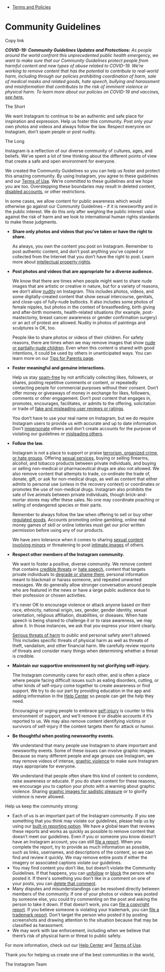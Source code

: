 *   [Terms and Policies](https://help.instagram.com/1417489251945243/?helpref=breadcrumb)

Community Guidelines
====================

Copy link

_**COVID-19: Community Guidelines Updates and Protections:** As people around the world confront this unprecedented public health emergency, we want to make sure that our Community Guidelines protect people from harmful content and new types of abuse related to COVID-19. We’re working to remove content that has the potential to contribute to real-world harm, including through our policies prohibiting coordination of harm, sale of medical masks and related goods, hate speech, bullying and harassment and misinformation that contributes to the risk of imminent violence or physical harm. To learn more about our policies on COVID-19 and vaccines, [see here.](https://help.instagram.com/697825587576762?helpref=faq_content)_

The Short

We want Instagram to continue to be an authentic and safe place for inspiration and expression. Help us foster this community. Post only your own photos and videos and always follow the law. Respect everyone on Instagram, don’t spam people or post nudity.

The Long

Instagram is a reflection of our diverse community of cultures, ages, and beliefs. We’ve spent a lot of time thinking about the different points of view that create a safe and open environment for everyone.

We created the Community Guidelines so you can help us foster and protect this amazing community. By using Instagram, you agree to these guidelines and our [Terms of Use](https://www.instagram.com/legal/terms). We’re committed to these guidelines and we hope you are too. Overstepping these boundaries may result in deleted content, [disabled accounts](https://help.instagram.com/366993040048856?helpref=faq_content), or other restrictions.

In some cases, we allow content for public awareness which would otherwise go against our Community Guidelines – if it is newsworthy and in the public interest. We do this only after weighing the public interest value against the risk of harm and we look to international human rights standards to make these judgments.

*   **Share only photos and videos that you’ve taken or have the right to share.**
    
    As always, you own the content you post on Instagram. Remember to post authentic content, and don’t post anything you’ve copied or collected from the Internet that you don’t have the right to post. Learn more about [intellectual property rights](https://help.instagram.com/126382350847838?helpref=faq_content).
    
*   **Post photos and videos that are appropriate for a diverse audience.**
    
    We know that there are times when people might want to share nude images that are artistic or creative in nature, but for a variety of reasons, we don’t allow [nudity](https://l.instagram.com/?u=https%3A%2F%2Fwww.facebook.com%2Fcommunitystandards%2Fadult_nudity_sexual_activity&e=AT330q-D6izvc1dOBjXQg-JEiUujjVCRg-xqdC-uXslCrDOs7vKM6Hdqzn04kTW82D9LMTogBTQ7jAAWASTZ0BE4aOnGEsWx7RRv9MHarHgKD9HtqhHOTLcab-fVu3EbmiULyymu8X91haPCkFxyTA) on Instagram. This includes photos, videos, and some digitally-created content that show sexual intercourse, genitals, and close-ups of fully-nude buttocks. It also includes some photos of female nipples, but photos in the context of breastfeeding, birth giving and after-birth moments, health-related situations (for example, post-mastectomy, breast cancer awareness or gender confirmation surgery) or an act of protest are allowed. Nudity in photos of paintings and sculptures is OK, too.
    
    People like to share photos or videos of their children. For safety reasons, there are times when we may remove images that show [nude or partially-nude children](https://l.instagram.com/?u=https%3A%2F%2Fwww.facebook.com%2Fcommunitystandards%2Fchild_nudity_sexual_exploitation&e=AT330q-D6izvc1dOBjXQg-JEiUujjVCRg-xqdC-uXslCrDOs7vKM6Hdqzn04kTW82D9LMTogBTQ7jAAWASTZ0BE4aOnGEsWx7RRv9MHarHgKD9HtqhHOTLcab-fVu3EbmiULyymu8X91haPCkFxyTA). Even when this content is shared with good intentions, it could be used by others in unanticipated ways. You can learn more on our [Tips for Parents page](https://help.instagram.com/154475974694511/?helpref=faq_content).
    
*   **Foster meaningful and genuine interactions.**
    
    Help us stay [spam-free](https://l.instagram.com/?u=https%3A%2F%2Fwww.facebook.com%2Fcommunitystandards%2Fspam&e=AT330q-D6izvc1dOBjXQg-JEiUujjVCRg-xqdC-uXslCrDOs7vKM6Hdqzn04kTW82D9LMTogBTQ7jAAWASTZ0BE4aOnGEsWx7RRv9MHarHgKD9HtqhHOTLcab-fVu3EbmiULyymu8X91haPCkFxyTA) by not artificially collecting likes, followers, or shares, posting repetitive comments or content, or repeatedly contacting people for commercial purposes without their consent. Don’t offer money or giveaways of money in exchange for likes, followers, comments or other engagement. Don’t post content that engages in, promotes, encourages, facilitates, or admits to the offering, solicitation or trade of [fake and misleading user reviews or ratings](https://l.instagram.com/?u=https%3A%2F%2Fwww.facebook.com%2Fcommunitystandards%2Ffraud_deception&e=AT330q-D6izvc1dOBjXQg-JEiUujjVCRg-xqdC-uXslCrDOs7vKM6Hdqzn04kTW82D9LMTogBTQ7jAAWASTZ0BE4aOnGEsWx7RRv9MHarHgKD9HtqhHOTLcab-fVu3EbmiULyymu8X91haPCkFxyTA).
    
    You don’t have to use your real name on Instagram, but we do require Instagram users to provide us with accurate and up to date information. Don't [impersonate](https://l.instagram.com/?u=https%3A%2F%2Fwww.facebook.com%2Fcommunitystandards%2Fmisrepresentation&e=AT330q-D6izvc1dOBjXQg-JEiUujjVCRg-xqdC-uXslCrDOs7vKM6Hdqzn04kTW82D9LMTogBTQ7jAAWASTZ0BE4aOnGEsWx7RRv9MHarHgKD9HtqhHOTLcab-fVu3EbmiULyymu8X91haPCkFxyTA) others and don't create accounts for the purpose of violating our guidelines or [misleading others](https://l.instagram.com/?u=https%3A%2F%2Ftransparency.fb.com%2Fpolicies%2Fcommunity-standards%2Finauthentic-behavior%2F&e=AT330q-D6izvc1dOBjXQg-JEiUujjVCRg-xqdC-uXslCrDOs7vKM6Hdqzn04kTW82D9LMTogBTQ7jAAWASTZ0BE4aOnGEsWx7RRv9MHarHgKD9HtqhHOTLcab-fVu3EbmiULyymu8X91haPCkFxyTA).
    
*   **Follow the law.**
    
    Instagram is not a place to support or praise [terrorism, organized crime, or hate groups](https://l.instagram.com/?u=https%3A%2F%2Fwww.facebook.com%2Fcommunitystandards%2Fdangerous_individuals_organizations&e=AT330q-D6izvc1dOBjXQg-JEiUujjVCRg-xqdC-uXslCrDOs7vKM6Hdqzn04kTW82D9LMTogBTQ7jAAWASTZ0BE4aOnGEsWx7RRv9MHarHgKD9HtqhHOTLcab-fVu3EbmiULyymu8X91haPCkFxyTA). Offering [sexual services](https://l.instagram.com/?u=https%3A%2F%2Fwww.facebook.com%2Fcommunitystandards%2Fsexual_solicitation&e=AT330q-D6izvc1dOBjXQg-JEiUujjVCRg-xqdC-uXslCrDOs7vKM6Hdqzn04kTW82D9LMTogBTQ7jAAWASTZ0BE4aOnGEsWx7RRv9MHarHgKD9HtqhHOTLcab-fVu3EbmiULyymu8X91haPCkFxyTA), buying or selling firearms, alcohol, and tobacco products between private individuals, and buying or selling non-medical or pharmaceutical drugs are also not allowed. We also remove content that attempts to trade, co-ordinate the trade of, donate, gift, or ask for non-medical drugs, as well as content that either admits to personal use (unless in the recovery context) or coordinates or promotes the use of non-medical drugs. Instagram also prohibits the sale of live animals between private individuals, though brick-and-mortar stores may offer these sales. No one may coordinate poaching or selling of endangered species or their parts.
    
    Remember to always follow the law when offering to sell or buy other [regulated goods](https://l.instagram.com/?u=https%3A%2F%2Fwww.facebook.com%2Fcommunitystandards%2Fregulated_goods&e=AT330q-D6izvc1dOBjXQg-JEiUujjVCRg-xqdC-uXslCrDOs7vKM6Hdqzn04kTW82D9LMTogBTQ7jAAWASTZ0BE4aOnGEsWx7RRv9MHarHgKD9HtqhHOTLcab-fVu3EbmiULyymu8X91haPCkFxyTA). Accounts promoting online gambling, online real money games of skill or online lotteries must get our prior written permission before using any of our products.
    
    We have zero tolerance when it comes to sharing [sexual content involving minors](https://l.instagram.com/?u=https%3A%2F%2Fwww.facebook.com%2Fcommunitystandards%2Fchild_nudity_sexual_exploitation&e=AT330q-D6izvc1dOBjXQg-JEiUujjVCRg-xqdC-uXslCrDOs7vKM6Hdqzn04kTW82D9LMTogBTQ7jAAWASTZ0BE4aOnGEsWx7RRv9MHarHgKD9HtqhHOTLcab-fVu3EbmiULyymu8X91haPCkFxyTA) or threatening to post [intimate images](https://l.instagram.com/?u=https%3A%2F%2Fwww.facebook.com%2Fcommunitystandards%2Fsexual_exploitation_adults&e=AT330q-D6izvc1dOBjXQg-JEiUujjVCRg-xqdC-uXslCrDOs7vKM6Hdqzn04kTW82D9LMTogBTQ7jAAWASTZ0BE4aOnGEsWx7RRv9MHarHgKD9HtqhHOTLcab-fVu3EbmiULyymu8X91haPCkFxyTA) of others.
    
*   **Respect other members of the Instagram community.**
    
    We want to foster a positive, diverse community. We remove content that contains [credible threats](https://l.instagram.com/?u=https%3A%2F%2Fwww.facebook.com%2Fcommunitystandards%2Fcredible_violence&e=AT330q-D6izvc1dOBjXQg-JEiUujjVCRg-xqdC-uXslCrDOs7vKM6Hdqzn04kTW82D9LMTogBTQ7jAAWASTZ0BE4aOnGEsWx7RRv9MHarHgKD9HtqhHOTLcab-fVu3EbmiULyymu8X91haPCkFxyTA) or [hate speech](https://l.instagram.com/?u=https%3A%2F%2Fwww.facebook.com%2Fcommunitystandards%2Fhate_speech&e=AT330q-D6izvc1dOBjXQg-JEiUujjVCRg-xqdC-uXslCrDOs7vKM6Hdqzn04kTW82D9LMTogBTQ7jAAWASTZ0BE4aOnGEsWx7RRv9MHarHgKD9HtqhHOTLcab-fVu3EbmiULyymu8X91haPCkFxyTA), content that targets private individuals to [degrade or shame them](https://l.instagram.com/?u=https%3A%2F%2Fwww.facebook.com%2Fcommunitystandards%2Fbullying&e=AT330q-D6izvc1dOBjXQg-JEiUujjVCRg-xqdC-uXslCrDOs7vKM6Hdqzn04kTW82D9LMTogBTQ7jAAWASTZ0BE4aOnGEsWx7RRv9MHarHgKD9HtqhHOTLcab-fVu3EbmiULyymu8X91haPCkFxyTA), personal information meant to blackmail or harass someone, and repeated unwanted messages. We do generally allow stronger conversation around people who are featured in the news or have a large public audience due to their profession or chosen activities.
    
    It's never OK to encourage violence or attack anyone based on their race, ethnicity, national origin, sex, gender, gender identity, sexual orientation, religious affiliation, disabilities, or diseases. When hate speech is being shared to challenge it or to raise awareness, we may allow it. In those instances, we ask that you express your intent clearly.
    
    [Serious threats of harm](https://l.instagram.com/?u=https%3A%2F%2Fwww.facebook.com%2Fcommunitystandards%2Fcredible_violence&e=AT330q-D6izvc1dOBjXQg-JEiUujjVCRg-xqdC-uXslCrDOs7vKM6Hdqzn04kTW82D9LMTogBTQ7jAAWASTZ0BE4aOnGEsWx7RRv9MHarHgKD9HtqhHOTLcab-fVu3EbmiULyymu8X91haPCkFxyTA) to public and personal safety aren't allowed. This includes specific threats of physical harm as well as threats of theft, vandalism, and other financial harm. We carefully review reports of threats and consider many things when determining whether a threat is credible.
    
*   **Maintain our supportive environment by not glorifying self-injury.**
    
    The Instagram community cares for each other, and is often a place where people facing difficult issues such as eating disorders, cutting, or other kinds of self-injury come together to create awareness or find support. We try to do our part by providing education in the app and adding information in the [Help Center](https://help.instagram.com/) so people can get the help they need.
    
    Encouraging or urging people to embrace [self-injury](https://l.instagram.com/?u=https%3A%2F%2Fwww.facebook.com%2Fcommunitystandards%2Fsuicide_self_injury_violence&e=AT330q-D6izvc1dOBjXQg-JEiUujjVCRg-xqdC-uXslCrDOs7vKM6Hdqzn04kTW82D9LMTogBTQ7jAAWASTZ0BE4aOnGEsWx7RRv9MHarHgKD9HtqhHOTLcab-fVu3EbmiULyymu8X91haPCkFxyTA) is counter to this environment of support, and we’ll remove it or disable accounts if it’s reported to us. We may also remove content identifying victims or survivors of self-injury if the content targets them for attack or humor.
    
*   **Be thoughtful when posting newsworthy events.**
    
    We understand that many people use Instagram to share important and newsworthy events. Some of these issues can involve graphic images. Because so many different people and age groups use Instagram, we may remove videos of intense, [graphic violence](https://l.instagram.com/?u=https%3A%2F%2Fwww.facebook.com%2Fcommunitystandards%2Fgraphic_violence&e=AT330q-D6izvc1dOBjXQg-JEiUujjVCRg-xqdC-uXslCrDOs7vKM6Hdqzn04kTW82D9LMTogBTQ7jAAWASTZ0BE4aOnGEsWx7RRv9MHarHgKD9HtqhHOTLcab-fVu3EbmiULyymu8X91haPCkFxyTA) to make sure Instagram stays appropriate for everyone.
    
    We understand that people often share this kind of content to condemn, raise awareness or educate. If you do share content for these reasons, we encourage you to caption your photo with a warning about graphic violence. Sharing [graphic images for sadistic pleasure](https://l.instagram.com/?u=https%3A%2F%2Fwww.facebook.com%2Fcommunitystandards%2Fcruel_insensitive&e=AT330q-D6izvc1dOBjXQg-JEiUujjVCRg-xqdC-uXslCrDOs7vKM6Hdqzn04kTW82D9LMTogBTQ7jAAWASTZ0BE4aOnGEsWx7RRv9MHarHgKD9HtqhHOTLcab-fVu3EbmiULyymu8X91haPCkFxyTA) or to glorify violence is never allowed.
    

Help us keep the community strong:

*   Each of us is an important part of the Instagram community. If you see something that you think may violate our guidelines, please help us by using our [built-in reporting option](https://help.instagram.com/165828726894770?helpref=faq_content). We have a global team that reviews these reports and works as quickly as possible to remove content that doesn’t meet our guidelines. Even if you or someone you know doesn’t have an Instagram account, you can still [file a report](https://help.instagram.com/contact/383679321740945). When you complete the report, try to provide as much information as possible, such as links, usernames, and descriptions of the content, so we can find and review it quickly. We may remove entire posts if either the imagery or associated captions violate our guidelines.
*   You may find content you don’t like, but doesn’t violate the Community Guidelines. If that happens, you can [unfollow](https://help.instagram.com/286340048138725?helpref=faq_content) or [block](https://help.instagram.com/426700567389543/?helpref=faq_content) the person who posted it. If there's something you don't like in a comment on one of your posts, you can [delete that comment](https://help.instagram.com/289098941190483?helpref=faq_content).
*   Many disputes and misunderstandings can be resolved directly between members of the community. If one of your photos or videos was posted by someone else, you could try commenting on the post and asking the person to take it down. If that doesn’t work, you can [file a copyright report](https://help.instagram.com/126382350847838?helpref=faq_content). If you believe someone is violating your trademark, you can [file a trademark report](https://help.instagram.com/222826637847963?helpref=faq_content). Don't target the person who posted it by posting screenshots and drawing attention to the situation because that may be classified as harassment.
*   We may work with law enforcement, including when we believe that there’s risk of physical harm or threat to public safety.

For more information, check out our [Help Center](https://help.instagram.com/) and [Terms of Use](https://l.instagram.com/?u=http%3A%2F%2Finstagram.com%2Flegal%2Fterms%2F%23&e=AT330q-D6izvc1dOBjXQg-JEiUujjVCRg-xqdC-uXslCrDOs7vKM6Hdqzn04kTW82D9LMTogBTQ7jAAWASTZ0BE4aOnGEsWx7RRv9MHarHgKD9HtqhHOTLcab-fVu3EbmiULyymu8X91haPCkFxyTA).

Thank you for helping us create one of the best communities in the world,

The Instagram Team